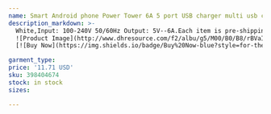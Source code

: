 ```yaml
---
name: Smart Android phone Power Tower 6A 5 port USB charger multi usb charger travel power for Samsung s7 s8 tablet PC
description_markdown: >-
  White,Input: 100-240V 50/60Hz Output: 5V--6A.Each item is pre-shipping tested to ensure 100% perfect work.Please choose the model you need before purchasing, we will ship according to your choice.
  ![Product Image](http://www.dhresource.com/f2/albu/g5/M00/B0/B8/rBVaI1jwk7WAOupzAAB0qKAbNQU003.jpg)
  [![Buy Now](https://img.shields.io/badge/Buy%20Now-blue?style=for-the-badge&logo=none)](https://www.dpbolvw.net/click-100820740-14451685?url=http%3A%2F%2Fwww.dhgate.com%2Fproduct%2Fsmart-android-phone-power-tower-6a-5-port%2F398404674.html)

garment_type:
price: '11.71 USD'
sku: 398404674
stock: in stock
sizes:

---
```


